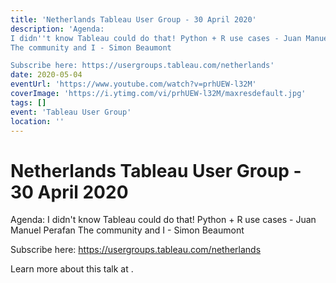 ```yaml
---
title: 'Netherlands Tableau User Group - 30 April 2020'
description: 'Agenda:
I didn''t know Tableau could do that! Python + R use cases - Juan Manuel Perafan
The community and I - Simon Beaumont

Subscribe here: https://usergroups.tableau.com/netherlands'
date: 2020-05-04
eventUrl: 'https://www.youtube.com/watch?v=prhUEW-l32M'
coverImage: 'https://i.ytimg.com/vi/prhUEW-l32M/maxresdefault.jpg'
tags: []
event: 'Tableau User Group'
location: ''
---
```


# Netherlands Tableau User Group - 30 April 2020

Agenda:
I didn't know Tableau could do that! Python + R use cases - Juan Manuel Perafan
The community and I - Simon Beaumont

Subscribe here: https://usergroups.tableau.com/netherlands

Learn more about this talk at [](https://www.youtube.com/watch?v=prhUEW-l32M).
